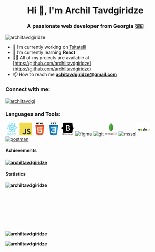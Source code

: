 <h1 align="center">Hi 👋, I'm Archil Tavdgiridze</h1>
<h3 align="center">A passionate web developer from Georgia 🇬🇪</h3>

<p align="left"> <img src="https://komarev.com/ghpvc/?username=archiltavdgiridze&label=Profile%20views&color=0e75b6&style=flat" alt="archiltavdgiridze" /> </p>

- 🔭 I’m currently working on [Tsitatelli](https://github.com/archiltavdgiridze/tsitatelli)
- 🌱 I’m currently learning **React**
- 👨‍💻 All of my projects are available at [https://github.com/archiltavdgiridze](https://github.com/archiltavdgiridze)
- 📫 How to reach me **achitavdgiridze@gmail.com**

<h3 align="left">Connect with me:</h3>
<p align="left">
<a href="https://linkedin.com/in/archiltavdgi" target="blank"><img align="center" src="https://raw.githubusercontent.com/rahuldkjain/github-profile-readme-generator/master/src/images/icons/Social/linked-in-alt.svg" alt="archiltavdgi" height="30" width="40" /></a>
</p>

<h3 align="left">Languages and Tools:</h3>
<p align="left">
<a href="https://reactjs.org/" target="_blank" rel="noreferrer"> <img src="https://raw.githubusercontent.com/devicons/devicon/master/icons/react/react-original-wordmark.svg" alt="react" width="40" height="40"/> </a>
<a href="https://developer.mozilla.org/en-US/docs/Web/JavaScript" target="_blank" rel="noreferrer"> <img src="https://raw.githubusercontent.com/devicons/devicon/master/icons/javascript/javascript-original.svg" alt="javascript" width="40" height="40"/> </a>
<a href="https://www.w3.org/html/" target="_blank" rel="noreferrer"> <img src="https://raw.githubusercontent.com/devicons/devicon/master/icons/html5/html5-original-wordmark.svg" alt="html5" width="40" height="40"/> </a>
<a href="https://www.w3schools.com/css/" target="_blank" rel="noreferrer"> <img src="https://raw.githubusercontent.com/devicons/devicon/master/icons/css3/css3-original-wordmark.svg" alt="css3" width="40" height="40"/> </a> 
<a href="https://getbootstrap.com" target="_blank" rel="noreferrer"> <img src="https://raw.githubusercontent.com/devicons/devicon/master/icons/bootstrap/bootstrap-plain-wordmark.svg" alt="bootstrap" width="40" height="40"/> </a>
<a href="https://www.figma.com/" target="_blank" rel="noreferrer"> <img src="https://www.vectorlogo.zone/logos/figma/figma-icon.svg" alt="figma" width="40" height="40"/> </a>
<a href="https://git-scm.com/" target="_blank" rel="noreferrer"> <img src="https://www.vectorlogo.zone/logos/git-scm/git-scm-icon.svg" alt="git" width="40" height="40"/> </a>
<a href="https://www.mongodb.com/" target="_blank" rel="noreferrer"> <img src="https://raw.githubusercontent.com/devicons/devicon/master/icons/mongodb/mongodb-original-wordmark.svg" alt="mongodb" width="40" height="40"/> </a> 
<a href="https://www.microsoft.com/en-us/sql-server" target="_blank" rel="noreferrer"> <img src="https://www.svgrepo.com/show/303229/microsoft-sql-server-logo.svg" alt="mssql" width="40" height="40"/> </a> 
<a href="https://nodejs.org" target="_blank" rel="noreferrer"> <img src="https://raw.githubusercontent.com/devicons/devicon/master/icons/nodejs/nodejs-original-wordmark.svg" alt="nodejs" width="40" height="40"/> </a> 
<a href="https://postman.com" target="_blank" rel="noreferrer"> <img src="https://www.vectorlogo.zone/logos/getpostman/getpostman-icon.svg" alt="postman" width="40" height="40"/> </a>   </p>

<h4> Achievements <h4 />
<p align="left"> <a href="https://github.com/ryo-ma/github-profile-trophy">
  <img src="https://github-profile-trophy.vercel.app/?username=archiltavdgiridze" alt="archiltavdgiridze" /></a> </p>
<div align="left"> 
<h4> Statistics <h4 />
<p><img align="left" src="https://github-readme-stats.vercel.app/api/top-langs?username=archiltavdgiridze&show_icons=true&locale=en&layout=compact" alt="archiltavdgiridze" /></p> <br /><br /><br /><br /><br /><br /><br /><br />

<p><img align="center" src="https://github-readme-stats.vercel.app/api?username=archiltavdgiridze&show_icons=true&locale=en" alt="archiltavdgiridze" /></p>

<p><img align="center" src="https://github-readme-streak-stats.herokuapp.com/?user=archiltavdgiridze&" alt="archiltavdgiridze" /></p>
</div>
